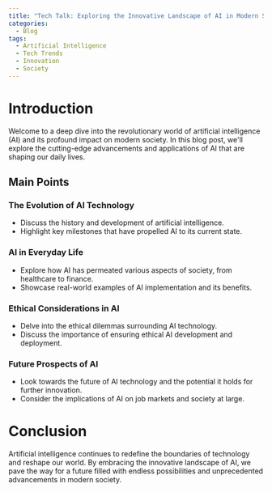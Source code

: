 ```yaml
---
title: "Tech Talk: Exploring the Innovative Landscape of AI in Modern Society"
categories:
  - Blog
tags:
  - Artificial Intelligence
  - Tech Trends
  - Innovation
  - Society
---
```


# Introduction
Welcome to a deep dive into the revolutionary world of artificial intelligence (AI) and its profound impact on modern society. In this blog post, we'll explore the cutting-edge advancements and applications of AI that are shaping our daily lives.

## Main Points
### The Evolution of AI Technology
- Discuss the history and development of artificial intelligence.
- Highlight key milestones that have propelled AI to its current state.

### AI in Everyday Life
- Explore how AI has permeated various aspects of society, from healthcare to finance.
- Showcase real-world examples of AI implementation and its benefits.

### Ethical Considerations in AI
- Delve into the ethical dilemmas surrounding AI technology.
- Discuss the importance of ensuring ethical AI development and deployment.

### Future Prospects of AI
- Look towards the future of AI technology and the potential it holds for further innovation.
- Consider the implications of AI on job markets and society at large.

# Conclusion
Artificial intelligence continues to redefine the boundaries of technology and reshape our world. By embracing the innovative landscape of AI, we pave the way for a future filled with endless possibilities and unprecedented advancements in modern society.